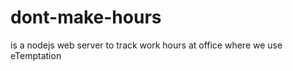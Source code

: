 dont-make-hours
===============

is a nodejs web server to track work hours at office where we use eTemptation